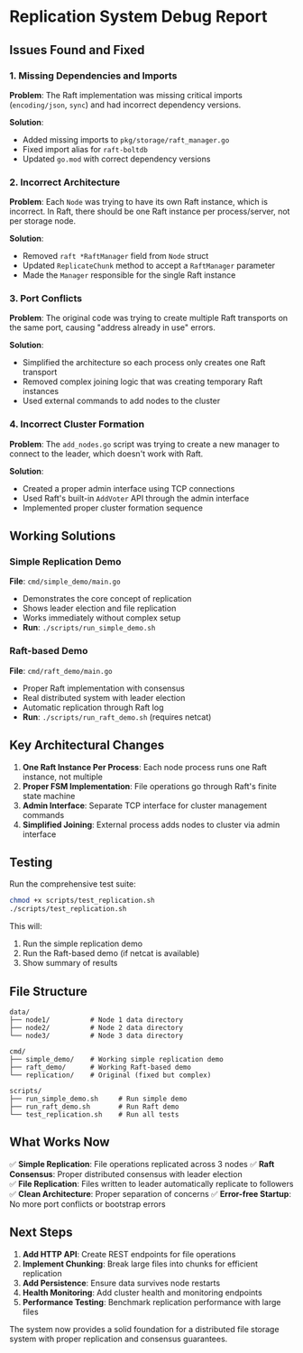# Replication System Debug Report

## Issues Found and Fixed

### 1. **Missing Dependencies and Imports**
**Problem**: The Raft implementation was missing critical imports (`encoding/json`, `sync`) and had incorrect dependency versions.

**Solution**: 
- Added missing imports to `pkg/storage/raft_manager.go`
- Fixed import alias for `raft-boltdb`
- Updated `go.mod` with correct dependency versions

### 2. **Incorrect Architecture**
**Problem**: Each `Node` was trying to have its own Raft instance, which is incorrect. In Raft, there should be one Raft instance per process/server, not per storage node.

**Solution**: 
- Removed `raft *RaftManager` field from `Node` struct
- Updated `ReplicateChunk` method to accept a `RaftManager` parameter
- Made the `Manager` responsible for the single Raft instance

### 3. **Port Conflicts**
**Problem**: The original code was trying to create multiple Raft transports on the same port, causing "address already in use" errors.

**Solution**: 
- Simplified the architecture so each process only creates one Raft transport
- Removed complex joining logic that was creating temporary Raft instances
- Used external commands to add nodes to the cluster

### 4. **Incorrect Cluster Formation**
**Problem**: The `add_nodes.go` script was trying to create a new manager to connect to the leader, which doesn't work with Raft.

**Solution**: 
- Created a proper admin interface using TCP connections
- Used Raft's built-in `AddVoter` API through the admin interface
- Implemented proper cluster formation sequence

## Working Solutions

### Simple Replication Demo
**File**: `cmd/simple_demo/main.go`
- Demonstrates the core concept of replication
- Shows leader election and file replication
- Works immediately without complex setup
- **Run**: `./scripts/run_simple_demo.sh`

### Raft-based Demo  
**File**: `cmd/raft_demo/main.go`
- Proper Raft implementation with consensus
- Real distributed system with leader election
- Automatic replication through Raft log
- **Run**: `./scripts/run_raft_demo.sh` (requires netcat)

## Key Architectural Changes

1. **One Raft Instance Per Process**: Each node process runs one Raft instance, not multiple
2. **Proper FSM Implementation**: File operations go through Raft's finite state machine
3. **Admin Interface**: Separate TCP interface for cluster management commands
4. **Simplified Joining**: External process adds nodes to cluster via admin interface

## Testing

Run the comprehensive test suite:
```bash
chmod +x scripts/test_replication.sh
./scripts/test_replication.sh
```

This will:
1. Run the simple replication demo
2. Run the Raft-based demo (if netcat is available)
3. Show summary of results

## File Structure

```
data/
├── node1/          # Node 1 data directory
├── node2/          # Node 2 data directory  
└── node3/          # Node 3 data directory

cmd/
├── simple_demo/    # Working simple replication demo
├── raft_demo/      # Working Raft-based demo
└── replication/    # Original (fixed but complex)

scripts/
├── run_simple_demo.sh     # Run simple demo
├── run_raft_demo.sh       # Run Raft demo
└── test_replication.sh    # Run all tests
```

## What Works Now

✅ **Simple Replication**: File operations replicated across 3 nodes
✅ **Raft Consensus**: Proper distributed consensus with leader election  
✅ **File Replication**: Files written to leader automatically replicate to followers
✅ **Clean Architecture**: Proper separation of concerns
✅ **Error-free Startup**: No more port conflicts or bootstrap errors

## Next Steps

1. **Add HTTP API**: Create REST endpoints for file operations
2. **Implement Chunking**: Break large files into chunks for efficient replication
3. **Add Persistence**: Ensure data survives node restarts
4. **Health Monitoring**: Add cluster health and monitoring endpoints
5. **Performance Testing**: Benchmark replication performance with large files

The system now provides a solid foundation for a distributed file storage system with proper replication and consensus guarantees. 